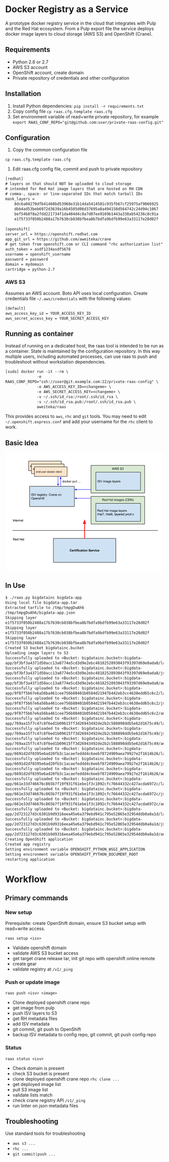 # Docker Registry as a Service

A prototype docker registry service in the cloud that integrates with Pulp and the Red Hat ecosystem. From a Pulp export file the service deploys docker image layers to cloud storage (AWS S3) and OpenShift (Crane).

## Requirements

* Python 2.6 or 2.7
* AWS S3 account
* OpenShift account, create domain
* Private repository of credentials and other configuration

## Installation
1. Install Python dependencies: `pip install -r requirements.txt`
1. Copy config file `cp raas.cfg.template raas.cfg`
1. Set environment variable of read+write private repository, for example `export RAAS_CONF_REPO="git@github.com:user/private-raas-config.git"`

## Configuration
1. Copy the common configuration file

```
cp raas.cfg.template raas.cfg
```

1. Edit raas.cfg config file, commit and push to private repository

```
[redhat]
# layers on that should NOT be uploaded to cloud storage
# intended for Red Hat image layers that are hosted on RH CDN
# comma-, space- or line-separated IDs that match tarball IDs
mask_layers =
    8dc6a04270dfb41460bd53968e31b14da5414501c935fb67cf25975af9066925
    dbb4ad53beb6972d3639a16b4505d06d37695a8a494158d564742c24d94c1067
    bef54b8f8a2fdd221734f1da404d4c0a7d07ee9169b1443a338ab54236c8c91a
    e1f5733f050b2488a17b7630cb038bfbea8b7bdfa9bdfb99e63a33117e28d02f

[openshift]
server_url = https://openshift.redhat.com
app_git_url = https://github.com/aweiteka/crane
# get token from openshift.com or CLI command "rhc authorization list"
auth_token = asdf1234asdf5678
username = openshift_username
password = password
domain = mydomain
cartridge = python-2.7
```

### AWS S3

Assumes an AWS account. Boto API uses local configuration. Create credentials file `~/.aws/credentials` with the following values:

```
[default]
aws_access_key_id = YOUR_ACCESS_KEY_ID
aws_secret_access_key = YOUR_SECRET_ACCESS_KEY
```

## Running as container

Instead of running on a dedicated host, the raas tool is intended to be run as a container. State is maintained by the configuration repository. In this way multiple users, including automated processes, can use raas to push and troubleshoot without workstation dependencies.

```
[sudo] docker run -it --rm \
              -e RAAS_CONF_REPO="ssh://user@git.example.com:22/private-raas-config" \
              -e AWS_ACCESS_KEY_ID=<changeme> \
              -e AWS_SECRET_ACCESS_KEY=<changeme> \
              -v ~/.ssh/id_rsa:/root/.ssh/id_rsa \
              -v ~/.ssh/id_rsa.pub:/root/.ssh/id_rsa.pub \
              aweiteka/raas
```
This provides access to `aws`, `rhc` and `git` tools. You may need to edit `~/.openshift.express.conf` and add your username for the `rhc` client to work.

## Basic Idea


![Alt text](images/federated_registry.png "Registry as a Service")

## In Use

```
$ ./raas.py bigdatainc bigdata-app
Using local file bigdata-app.tar
Extracted tarfile to /tmp/tmpgDuAh6
/tmp/tmpgDuAh6/bigdata-app.json
Skipping layer e1f5733f050b2488a17b7630cb038bfbea8b7bdfa9bdfb99e63a33117e28d02f
Skipping layer e1f5733f050b2488a17b7630cb038bfbea8b7bdfa9bdfb99e63a33117e28d02f
Skipping layer e1f5733f050b2488a17b7630cb038bfbea8b7bdfa9bdfb99e63a33117e28d02f
Created S3 bucket bigdatainc.bucket
Uploading image layers to S3
Successfully uploaded to <Bucket: bigdatainc.bucket>:bigdata-app/bf3bf3a4371d50acc13a8774e5cd3d9e2ebc4818252893043f93397d69e0ada8/layer
Successfully uploaded to <Bucket: bigdatainc.bucket>:bigdata-app/bf3bf3a4371d50acc13a8774e5cd3d9e2ebc4818252893043f93397d69e0ada8/json
Successfully uploaded to <Bucket: bigdatainc.bucket>:bigdata-app/bf3bf3a4371d50acc13a8774e5cd3d9e2ebc4818252893043f93397d69e0ada8/ancestry
Successfully uploaded to <Bucket: bigdatainc.bucket>:bigdata-app/9f87f5b67e6a56ba461cee756b88401b0584d21947b442eb3cc4638edd65c6c2/layer
Successfully uploaded to <Bucket: bigdatainc.bucket>:bigdata-app/9f87f5b67e6a56ba461cee756b88401b0584d21947b442eb3cc4638edd65c6c2/json
Successfully uploaded to <Bucket: bigdatainc.bucket>:bigdata-app/9f87f5b67e6a56ba461cee756b88401b0584d21947b442eb3cc4638edd65c6c2/ancestry
Successfully uploaded to <Bucket: bigdatainc.bucket>:bigdata-app/769aa15f7c47c8f6ed1b09615ff3d26943492de2b2c588898ddb5e62d1675c49/layer
Successfully uploaded to <Bucket: bigdatainc.bucket>:bigdata-app/769aa15f7c47c8f6ed1b09615ff3d26943492de2b2c588898ddb5e62d1675c49/json
Successfully uploaded to <Bucket: bigdatainc.bucket>:bigdata-app/769aa15f7c47c8f6ed1b09615ff3d26943492de2b2c588898ddb5e62d1675c49/ancestry
Successfully uploaded to <Bucket: bigdatainc.bucket>:bigdata-app/6691d2df8395e6ad20fb3c1acaefeddd4c6eebf8724909aea79927e2f1614b26/layer
Successfully uploaded to <Bucket: bigdatainc.bucket>:bigdata-app/6691d2df8395e6ad20fb3c1acaefeddd4c6eebf8724909aea79927e2f1614b26/json
Successfully uploaded to <Bucket: bigdatainc.bucket>:bigdata-app/6691d2df8395e6ad20fb3c1acaefeddd4c6eebf8724909aea79927e2f1614b26/ancestry
Successfully uploaded to <Bucket: bigdatainc.bucket>:bigdata-app/661e33d746676c865b7f19f931f61ebe1f3c1092cfc76644332c427acda6972c/layer
Successfully uploaded to <Bucket: bigdatainc.bucket>:bigdata-app/661e33d746676c865b7f19f931f61ebe1f3c1092cfc76644332c427acda6972c/json
Successfully uploaded to <Bucket: bigdatainc.bucket>:bigdata-app/661e33d746676c865b7f19f931f61ebe1f3c1092cfc76644332c427acda6972c/ancestry
Successfully uploaded to <Bucket: bigdatainc.bucket>:bigdata-app/2d723127d3c6301b9d9316eea45e6a379ebd941c795e52865e32954ddb0a8a1d/layer
Successfully uploaded to <Bucket: bigdatainc.bucket>:bigdata-app/2d723127d3c6301b9d9316eea45e6a379ebd941c795e52865e32954ddb0a8a1d/json
Successfully uploaded to <Bucket: bigdatainc.bucket>:bigdata-app/2d723127d3c6301b9d9316eea45e6a379ebd941c795e52865e32954ddb0a8a1d/ancestry
Creating OpenShift application
Created app registry
Setting environment variable OPENSHIFT_PYTHON_WSGI_APPLICATION
Setting environment variable OPENSHIFT_PYTHON_DOCUMENT_ROOT
restarting application

```

# Workflow

## Primary commands

### New setup

Prerequisite: create OpenShift domain, ensure S3 bucket setup with read+write access.

```
raas setup <isv>
```

* Validate openshift domain
* validate AWS S3 bucket access
* get target crane release tar, init git repo with openshift online remote
* create gear
* validate registry at `/v1/_ping`

### Push or update image

```
raas push <isv> <image>
```

* Clone deployed openshift crane repo
* get image from pulp
* push ISV layers to S3
* get RH metadata files
* add ISV metadata
* git commit, git push to OpenShift
* backup ISV metadata to config repo, git commit, git push config repo

### Status

```
raas status <isv>
```

* Check domain is present
* check S3 bucket is present
* clone deployed openshift crane repo `rhc clone ...`
* get deployed image list
* pull S3 image list
* validate lists match
* check crane registry API `/v1/_ping`
* run linter on json metadata files

## Troubleshooting

Use standard tools for troubleshooting

* `aws s3 ...`
* `rhc ...`
* `git commit|push ...`
